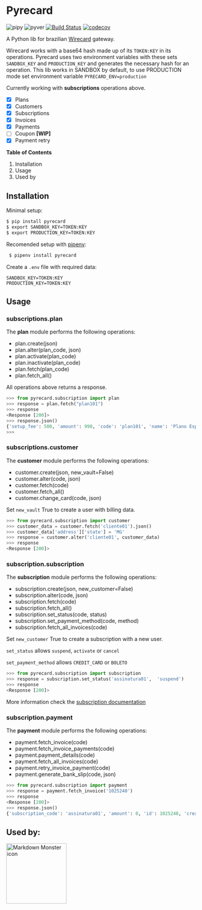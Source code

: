 # Pyrecard

![pipy](https://img.shields.io/pypi/v/pyrecard)
![pyver](https://img.shields.io/badge/python-3.6%2B-blue)
[![Build Status](https://travis-ci.com/DiegoMagg/pyrecard.svg?token=tABSMskBskhEHyyfYxzM&branch=master)](https://github.com/DiegoMagg/pyrecard)
[![codecov](https://codecov.io/gh/DiegoMagg/pyrecard/branch/master/graph/badge.svg?token=RT3ZXODSAH)](https://codecov.io/gh/DiegoMagg/pyrecard)

A Python lib for brazilian [Wirecard](https://wirecard.com.br/) gateway.

Wirecard works with a base64 hash made up of its `TOKEN:KEY` in its operations. Pyrecard uses two environment variables with these sets `SANDBOX_KEY` and `PRODUCTION_KEY` and generates the necessary hash for an operation. This lib works in SANDBOX by default, to use PRODUCTION mode set environment variable `PYRECARD_ENV=production`

Currently working with **subscriptions** operations above.

 - [x] Plans
 - [x] Customers
 - [x] Subscriptions
 - [x] Invoices
 - [x] Payments
 - [ ] Coupon **[WIP]**
 - [x] Payment retry

  **Table of Contents**

 1. Installation
 2. Usage
 3. Used by

## Installation

  Minimal setup:

```bash
$ pip install pyrecard
$ export SANDBOX_KEY=TOKEN:KEY
$ export PRODUCTION_KEY=TOKEN:KEY
```

  Recomended setup with [pipenv](https://pipenv.pypa.io/en/latest/):

```bash
 $ pipenv install pyrecard
```

Create a `.env` file with required data:

    SANDBOX_KEY=TOKEN:KEY
    PRODUCTION_KEY=TOKEN:KEY

## Usage
### subscriptions.plan
The **plan** module performs the following operations:

- plan.create(json)
- plan.alter(plan_code, json)
- plan.activate(plan_code)
- plan.inactivate(plan_code)
- plan.fetch(plan_code)
- plan.fetch_all()

All operations above returns a response.

```python
>>> from pyrecard.subscription import plan
>>> response = plan.fetch("plan101")
>>> response
<Response [200]>
>>> response.json()
{'setup_fee': 500, 'amount': 990, 'code': 'plan101', 'name': 'Plano Especial', 'billing_cycles': 12, 'description': 'Descrição do PlanoEspecial', 'interval': {'unit': 'MONTH', 'length': 1}, 'creation_date': {'month': 1, 'hour': 0, 'year': 2016, 'day': 8, 'minute': 0, 'second':0}, 'payment_method': 'CREDIT_CARD', 'max_qty': 1, 'trial': {'hold_setup_fee': True, 'days': 30, 'enabled': True}, 'status': 'ACTIVE'}
>>>
```

### subscriptions.customer

The **customer** module performs the following operations:

- customer.create(json, new_vault=False)
- customer.alter(code, json)
- customer.fetch(code)
- customer.fetch_all()
- customer.change_card(code, json)

Set `new_vault` True to create a user with billing data.

```python
>>> from pyrecard.subscription import customer
>>> customer_data = customer.fetch('cliente01').json()
>>> customer_data['address']['state'] = 'MG'
>>> response = customer.alter('cliente01', customer_data)
>>> response
<Response [200]>
```

### subscription.subscription

The **subscription** module performs the following operations:

- subscription.create(json, new_customer=False)
- subscription.alter(code, json)
- subscription.fetch(code)
- subscription.fetch_all()
- subscription.set_status(code, status)
- subscription.set_payment_method(code, method)
- subscription.fetch_all_invoices(code)

Set `new_customer` True to create a subscription with a new user.

`set_status` allows `suspend`, `activate` or `cancel`

`set_payment_method` allows `CREDIT_CARD` or `BOLETO`

```python
>>> from pyrecard.subscription import subscription
>>> response = subscription.set_status('assinatura01',  'suspend')
>>> response
<Response [200]>
```

More information check the [subscription documentation](https://dev.wirecard.com.br/v1.5/reference#assinaturas)

### subscription.payment

The **payment** module performs the following operations:

- payment.fetch_invoice(code)
- payment.fetch_invoice_payments(code)
- payment.payment_details(code)
- payment.fetch_all_invoices(code)
- payment.retry_invoice_payment(code)
- payment.generate_bank_slip(code, json)

```python
>>> from pyrecard.subscription import payment
>>> response = payment.fetch_invoice('1025240')
>>> response
<Response [200]>
>>> response.json()
{'subscription_code': 'assinatura01', 'amount': 0, 'id': 1025240, 'creation_date': {'month': 1, 'hour': 14, 'year': 2016, 'day': 8, 'minute':28, 'second': 52}, 'occurrence': 1, 'plan': {'code': 'plan101', 'name': 'Plano Especial'}, 'items': [{'amount': 0, 'type': 'Período de trial'}, 'customer': {'code': 'cliente03', 'fullname': 'Nome Sobrenome', 'email': 'nome@exemplo.com.br'}, 'status': {'code': 3, 'description': 'Pago'}
```

## Used by:

<img src="https://mexase.esp.br/static/images/logo/logo.png"
alt="Markdown Monster icon" width=160
style="float: left; margin-right: 10px;"  />
